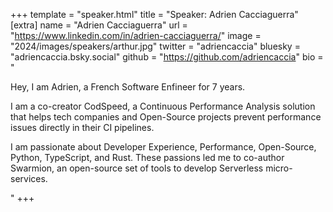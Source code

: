 +++
template = "speaker.html"
title = "Speaker: Adrien Cacciaguerra"
[extra]
  name = "Adrien Cacciaguerra"
  url = "https://www.linkedin.com/in/adrien-cacciaguerra/"
  image = "2024/images/speakers/arthur.jpg"
  twitter = "adriencaccia"
  bluesky = "adriencaccia.bsky.social"
  github = "https://github.com/adriencaccia"
  bio = "<p>Hey, I am Adrien, a French Software Enfineer for 7 years.</p><p>I am a co-creator CodSpeed, a Continuous Performance Analysis solution that helps tech companies and Open-Source projects prevent performance issues directly in their CI pipelines.</p><p>I am passionate about Developer Experience, Performance, Open-Source, Python, TypeScript, and Rust. These passions led me to co-author Swarmion, an open-source set of tools to develop Serverless micro-services.</p>"
+++
